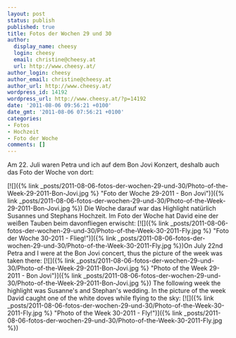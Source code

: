 ```yaml
---
layout: post
status: publish
published: true
title: Fotos der Wochen 29 und 30
author:
  display_name: cheesy
  login: cheesy
  email: christine@cheesy.at
  url: http://www.cheesy.at/
author_login: cheesy
author_email: christine@cheesy.at
author_url: http://www.cheesy.at/
wordpress_id: 14192
wordpress_url: http://www.cheesy.at/?p=14192
date: '2011-08-06 09:56:21 +0100'
date_gmt: '2011-08-06 07:56:21 +0100'
categories:
- Fotos
- Hochzeit
- Foto der Woche
comments: []
---
```

<!--:de-->Am 22. Juli waren Petra und ich auf dem Bon Jovi Konzert, deshalb auch das Foto der Woche von dort:
[![]({% link _posts/2011-08-06-fotos-der-wochen-29-und-30/Photo-of-the-Week-29-2011-Bon-Jovi.jpg %} "Foto der Woche 29-2011 - Bon Jovi")]({% link _posts/2011-08-06-fotos-der-wochen-29-und-30/Photo-of-the-Week-29-2011-Bon-Jovi.jpg %})
Die Woche darauf war das Highlight natürlich Susannes und Stephans Hochzeit. Im Foto der Woche hat David eine der weißen Tauben beim davonfliegen erwischt:
[![]({% link _posts/2011-08-06-fotos-der-wochen-29-und-30/Photo-of-the-Week-30-2011-Fly.jpg %} "Foto der Woche 30-2011 - Flieg!")]({% link _posts/2011-08-06-fotos-der-wochen-29-und-30/Photo-of-the-Week-30-2011-Fly.jpg %})<!--:--><!--:en-->On July 22nd Petra and I were at the Bon Jovi concert, thus the picture of the week was taken there:
[![]({% link _posts/2011-08-06-fotos-der-wochen-29-und-30/Photo-of-the-Week-29-2011-Bon-Jovi.jpg %} "Photo of the Week 29-2011 - Bon Jovi")]({% link _posts/2011-08-06-fotos-der-wochen-29-und-30/Photo-of-the-Week-29-2011-Bon-Jovi.jpg %})
The following week the highlight was Susanne's and Stephan's wedding. In the picture of the week David caught one of the white doves while flying to the sky:
[![]({% link _posts/2011-08-06-fotos-der-wochen-29-und-30/Photo-of-the-Week-30-2011-Fly.jpg %} "Photo of the Week 30-2011 - Fly!")]({% link _posts/2011-08-06-fotos-der-wochen-29-und-30/Photo-of-the-Week-30-2011-Fly.jpg %})<!--:-->
